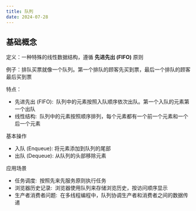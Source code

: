 ```yaml
---
title: 队列
date: 2024-07-28
---
```


## 基础概念

定义：一种特殊的线性数据结构，遵循 **先进先出 (FIFO)** 原则

例子：排队买票就像一个队列。第一个排队的顾客先买到票，最后一个排队的顾客最后买到票

特点：

- 先进先出 (FIFO):  队列中的元素按照入队顺序依次出队。第一个入队的元素第一个出队
- 线性结构:  队列中的元素按照顺序排列，每个元素都有一个前一个元素和一个后一个元素

基本操作

- 入队 (Enqueue): 将元素添加到队列的尾部
- 出队 (Dequeue): 从队列的头部移除元素

应用场景

- 任务调度:  按照先来先服务原则执行任务
- 浏览器历史记录:  浏览器使用队列来存储浏览历史，按访问顺序显示
- 生产者消费者问题:  在多线程编程中，队列协调生产者和消费者之间的数据传递
